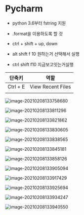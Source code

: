 # Pycharm

- python 3.6부터 fstring 지원

- .format을 이용하도록 할 것
- ctrl + shift + up, down
- alt shift f 10 원하는거 선택해서 실행
- ctrl shift f10 지금보고잇는거실행

| 단축키   | 역할              |
| -------- | ----------------- |
| Ctrl + E | View Recent Files |
|          |                   |



![image-20210208133758680](C:\Users\kuyhnow\AppData\Roaming\Typora\typora-user-images\image-20210208133758680.png)

![image-20210208133811296](C:\Users\kuyhnow\AppData\Roaming\Typora\typora-user-images\image-20210208133811296.png)

![image-20210208133821862](C:\Users\kuyhnow\AppData\Roaming\Typora\typora-user-images\image-20210208133821862.png)

![image-20210208133830605](C:\Users\kuyhnow\AppData\Roaming\Typora\typora-user-images\image-20210208133830605.png)

![image-20210208133838565](C:\Users\kuyhnow\AppData\Roaming\Typora\typora-user-images\image-20210208133838565.png)

![image-20210208133845181](C:\Users\kuyhnow\AppData\Roaming\Typora\typora-user-images\image-20210208133845181.png)

![image-20210208133858126](C:\Users\kuyhnow\AppData\Roaming\Typora\typora-user-images\image-20210208133858126.png)

![image-20210208133905094](C:\Users\kuyhnow\AppData\Roaming\Typora\typora-user-images\image-20210208133905094.png)

![image-20210208133917429](C:\Users\kuyhnow\AppData\Roaming\Typora\typora-user-images\image-20210208133917429.png)

![image-20210208133925694](C:\Users\kuyhnow\AppData\Roaming\Typora\typora-user-images\image-20210208133925694.png)

![image-20210208133934247](C:\Users\kuyhnow\AppData\Roaming\Typora\typora-user-images\image-20210208133934247.png)

![image-20210208133940550](C:\Users\kuyhnow\AppData\Roaming\Typora\typora-user-images\image-20210208133940550.png)